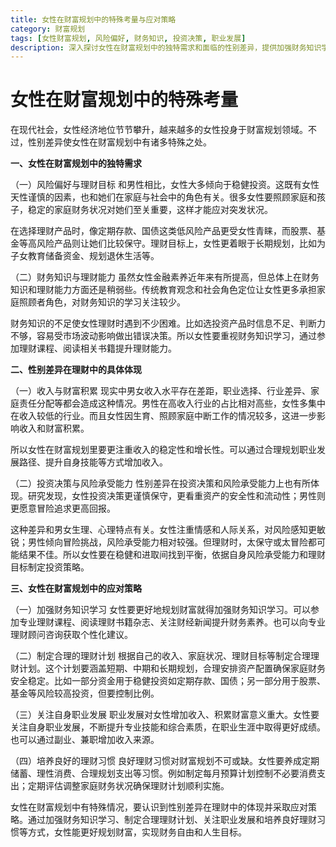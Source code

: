 ```yaml
---
title: 女性在财富规划中的特殊考量与应对策略
category: 财富规划
tags: [女性财富规划, 风险偏好, 财务知识, 投资决策, 职业发展]
description: 深入探讨女性在财富规划中的独特需求和面临的性别差异，提供加强财务知识学习、制定合理理财计划、关注职业发展和培养良好理财习惯等应对策略，助力女性实现财务自由和人生目标。
---
```


# 女性在财富规划中的特殊考量

在现代社会，女性经济地位节节攀升，越来越多的女性投身于财富规划领域。不过，性别差异使女性在财富规划中有诸多特殊之处。

**一、女性在财富规划中的独特需求**

（一）风险偏好与理财目标
和男性相比，女性大多倾向于稳健投资。这既有女性天性谨慎的因素，也和她们在家庭与社会中的角色有关。很多女性要照顾家庭和孩子，稳定的家庭财务状况对她们至关重要，这样才能应对突发状况。

在选择理财产品时，像定期存款、国债这类低风险产品更受女性青睐，而股票、基金等高风险产品则让她们比较保守。理财目标上，女性更着眼于长期规划，比如为子女教育储备资金、规划退休生活等。

（二）财务知识与理财能力
虽然女性金融素养近年来有所提高，但总体上在财务知识和理财能力方面还是稍弱些。传统教育观念和社会角色定位让女性更多承担家庭照顾者角色，对财务知识的学习关注较少。

财务知识的不足使女性理财时遇到不少困难。比如选投资产品时信息不足、判断力不够，容易受市场波动影响做出错误决策。所以女性要重视财务知识学习，通过参加理财课程、阅读相关书籍提升理财能力。

**二、性别差异在理财中的具体体现**

（一）收入与财富积累
现实中男女收入水平存在差距，职业选择、行业差异、家庭责任分配等都会造成这种情况。男性在高收入行业的占比相对高些，女性多集中在收入较低的行业。而且女性因生育、照顾家庭中断工作的情况较多，这进一步影响收入和财富积累。

所以女性在财富规划里要更注重收入的稳定性和增长性。可以通过合理规划职业发展路径、提升自身技能等方式增加收入。

（二）投资决策与风险承受能力
性别差异在投资决策和风险承受能力上也有所体现。研究发现，女性投资决策更谨慎保守，更看重资产的安全性和流动性；男性则更愿意冒险追求更高回报。

这种差异和男女生理、心理特点有关。女性注重情感和人际关系，对风险感知更敏锐；男性倾向冒险挑战，风险承受能力相对较强。但理财时，太保守或太冒险都可能结果不佳。所以女性要在稳健和进取间找到平衡，依据自身风险承受能力和理财目标制定投资策略。

**三、女性在财富规划中的应对策略**

（一）加强财务知识学习
女性要更好地规划财富就得加强财务知识学习。可以参加专业理财课程、阅读理财书籍杂志、关注财经新闻提升财务素养。也可以向专业理财顾问咨询获取个性化建议。

（二）制定合理的理财计划
根据自己的收入、家庭状况、理财目标等制定合理理财计划。这个计划要涵盖短期、中期和长期规划，合理安排资产配置确保家庭财务安全稳定。比如一部分资金用于稳健投资如定期存款、国债；另一部分用于股票、基金等风险较高投资，但要控制比例。

（三）关注自身职业发展
职业发展对女性增加收入、积累财富意义重大。女性要关注自身职业发展，不断提升专业技能和综合素质，在职业生涯中取得更好成绩。也可以通过副业、兼职增加收入来源。

（四）培养良好的理财习惯
良好理财习惯对财富规划不可或缺。女性要养成定期储蓄、理性消费、合理规划支出等习惯。例如制定每月预算计划控制不必要消费支出；定期评估调整家庭财务状况确保理财计划顺利实施。

女性在财富规划中有特殊情况，要认识到性别差异在理财中的体现并采取应对策略。通过加强财务知识学习、制定合理理财计划、关注职业发展和培养良好理财习惯等方式，女性能更好规划财富，实现财务自由和人生目标。